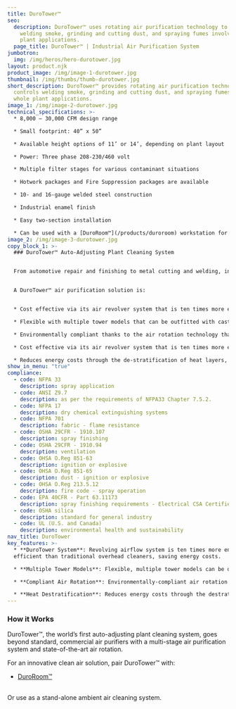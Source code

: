 ```yaml
---
title: DuroTower™
seo:
  description: DuroTower™ uses rotating air purification technology to control
    welding smoke, grinding and cutting dust, and spraying fumes involving whole
    plant applications.
  page_title: DuroTower™ | Industrial Air Purification System
jumbotron:
  img: /img/heros/hero-durotower.jpg
layout: product.njk
product_image: /img/image-1-durotower.jpg
thumbnail: /img/thumbs/thumb-durotower.jpg
short_description: DuroTower™ provides rotating air purification technology that
  controls welding smoke, grinding and cutting dust, and spraying fumes for
  whole plant applications.
image_1: /img/image-2-durotower.jpg
technical_specifications: >-
  * 8,000 – 30,000 CFM design range

  * Small footprint: 40” x 50”

  * Available height options of 11’ or 14’, depending on plant layout

  * Power: Three phase 208-230/460 volt

  * Multiple filter stages for various contaminant situations

  * Hotwork packages and Fire Suppression packages are available

  * 10- and 16-gauge welded steel construction

  * Industrial enamel finish

  * Easy two-section installation

  * Can be used with a [DuroRoom™](/products/duroroom) workstation for an effective clean room, isolation room, or dust collection applications
image_2: /img/image-3-durotower.jpg
copy_block_1: >-
  ### DuroTower™ Auto-Adjusting Plant Cleaning System


  From automotive repair and finishing to metal cutting and welding, industrial processes produce corrosive dust and fumes that can impair employee health and bring production to a grinding halt. DuroTower™ efficiently scoops up these contaminants in an intake downdraft and then floods the entire plant with clean air from the system outlet.


  A DuroTower™ air purification solution is:


  * Cost effective via its air revolver system that is ten times more energy efficient than traditional overhead cleaners

  * Flexible with multiple tower models that can be outfitted with casters to function as portable fume extractors

  * Environmentally compliant thanks to the air rotation technology that removes airborne particulates to 1 micron.

  * Cost effective via its air revolver system that is ten times more energy efficient than traditional overhead cleaners

  * Reduces energy costs through the de-stratification of heat layers, homogenizing air from floor to ceiling to within 5 degrees
show_in_menu: "true"
compliance:
  - code: NFPA 33
    description: spray application
  - code: ANSI Z9.7
    description: as per the requirements of NFPA33 Chapter 7.5.2.
  - code: NFPA 17
    description: dry chemical extinguishing systems
  - code: NFPA 701
    description: fabric - flame resistance
  - code: OSHA 29CFR - 1910.107
    description: spray finishing
  - code: OSHA 29CFR - 1910.94
    description: ventilation
  - code: OHSA O.Reg 851-63
    description: ignition or explosive
  - code: OHSA O.Reg 851-65
    description: dust - ignition or explosive
  - code: OHSA O.Reg 213.5.12
    description: fire code - spray operation
  - code: EPA 40CFR - Part 63.11173
    description: spray finishing requirements - Electrical CSA Certified
  - code: OSHA silica
    description: standard for general industry
  - code: UL (U.S. and Canada)
    description: environmental health and sustainability
nav_title: DuroTower
key_features: >-
  * **DuroTower System**: Revolving airflow system is ten times more energy
  efficient than traditional overhead cleaners, saving energy costs.

  * **Multiple Tower Models**: Flexible, multiple tower models can be outfitted with casters to function as portable fume extractors.

  * **Compliant Air Rotation**: Environmentally-compliant air rotation technology removes airborne particulates to 1 micron for removing industrial-level contaminants for an entire shop floor.

  * **Heat Destratification**: Reduces energy costs through the destratification of heat layers, homogenizing the air from floor to ceiling to within 5 degrees.
---
```

### How it Works

DuroTower™, the world’s first auto-adjusting plant cleaning system, goes beyond standard, commercial air purifiers with a multi-stage air purification system and state-of-the-art air rotation.

For an innovative clean air solution, pair DuroTower™ with:

* [DuroRoom™](/products/duroroom)

<br>
Or use as a stand-alone ambient air cleaning system.
